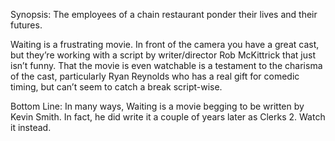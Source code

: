 Synopsis: The employees of a chain restaurant ponder their lives and their futures.

Waiting is a frustrating movie. In front of the camera you have a great cast,  but they’re working with a script by writer/director Rob McKittrick that just isn’t funny. That the movie is even watchable is a testament to the charisma of the cast, particularly Ryan Reynolds who has a real gift for comedic timing, but can’t seem to catch a break script-wise.

Bottom Line: In many ways, Waiting is a movie begging to be written by Kevin Smith. In fact, he did write it a couple of years later as Clerks 2.  Watch it instead.